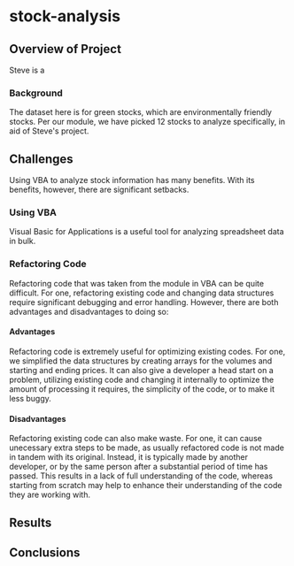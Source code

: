 # stock-analysis

## Overview of Project
Steve is a 

### Background
The dataset here is for green stocks, which are environmentally friendly stocks. Per our module, we have picked 12 stocks to analyze specifically, in aid of Steve's project. 

## Challenges
Using VBA to analyze stock information has many benefits. With its benefits, however, there are significant setbacks.

### Using VBA
Visual Basic for Applications is a useful tool for analyzing spreadsheet data in bulk. 
### Refactoring Code

Refactoring code that was taken from the module in VBA can be quite difficult. For one, refactoring existing code and changing data structures require significant debugging and error handling. However, there are both advantages and disadvantages to doing so:

#### Advantages
Refactoring code is extremely useful for optimizing existing codes. For one, we simplified the data structures by creating arrays for the volumes and starting and ending prices. It can also give a developer a head start on a problem, utilizing existing code and changing it internally to optimize the amount of processing it requires, the simplicity of the code, or to make it less buggy. 

#### Disadvantages 
Refactoring existing code can also make waste. For one, it can cause unecessary extra steps to be made, as usually refactored code is not made in tandem with its original. Instead, it is typically made by another developer, or by the same person after a substantial period of time has passed. This results in a lack of full understanding of the code, whereas starting from scratch may help to enhance their understanding of the code they are working with. 

### 

## Results

## Conclusions
